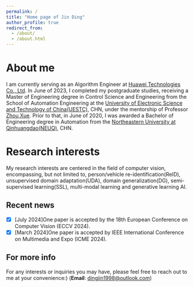 ```yaml
---
permalink: /
title: "Home page of Jin Ding"
author_profile: true
redirect_from: 
  - /about/
  - /about.html
---
```

About me
======
I am currently serving as an Algorithm Engineer at [Huawei Technologies Co., Ltd](https://www.huawei.com/). In June of 2023, I completed my postgraduate studies, receiving a Master of Engineering degree in Control Science and Engineering from the School of Automation Engineering at the [University of Electronic Science and Technology of China(UESTC)](https://www.uestc.edu.cn/), CHN, under the mentorship of Professor [Zhou Xue](https://www.auto.uestc.edu.cn/info/1091/4195.htm). Prior to that, in June of 2020, I was awarded a Bachelor of Engineering degree in Automation from the [Northeastern University at Qinhuangdao(NEUQ)](https://www.neuq.edu.cn/), CHN.


Research interests
======
My research interests are centered in the field of computer vision, encompassing, but not limited to, person/vehicle re-identification(ReID), unsupervised domain adaptation(UDA), domain generalization(DG), semi-supervised learning(SSL), multi-modal learning and generative learning AI.

Recent news
------
- [x] [July 2024]One paper is accepted by the 18th European Conference on Computer Vision (ECCV 2024).
- [x] [March 2024]One paper is accepted by IEEE International Conference on Multimedia and Expo (ICME 2024).

For more info
------
For any interests or inquiries you may have, please feel free to reach out to me at your convenience:)
(**Email**: [dingjin1998@outlook.com](dingjin1998@outlook.com))

